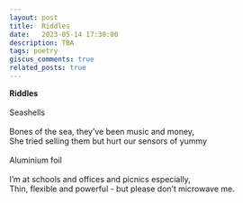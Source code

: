 ```yaml
---
layout: post
title:  Riddles
date:   2023-05-14 17:30:00
description: TBA
tags: poetry
giscus_comments: true
related_posts: true
---
```


<div class="poem">
<b>Riddles</b><br><br>Seashells<br><br>Bones of the sea, they’ve been music and money,<br>She tried selling them but hurt our sensors of yummy<br><br>Aluminium foil<br><br>I’m at schools and offices and picnics especially,<br>Thin, flexible and powerful - but please don’t microwave me.<br></div>